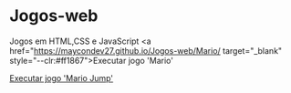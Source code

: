 # Jogos-web
 Jogos em HTML,CSS e JavaScript
<a href="https://maycondev27.github.io/Jogos-web/Mario/ target="_blank" style="--clr:#ff1867"><span>Executar jogo 'Mario'</span><i></i></a>
                                                                                             
<a href="https://maycondev27.github.io/Jogos-web/Mario">Executar jogo 'Mario Jump'</a>
